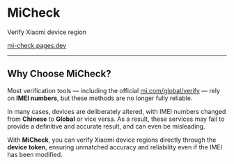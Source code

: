 # MiCheck
Verify Xiaomi device region

[mi-check.pages.dev](https://mi-check.pages.dev)

---

## Why Choose MiCheck?
Most verification tools — including the official [mi.com/global/verify](https://mi.com/global/verify) — rely on **IMEI numbers**, but these methods are no longer fully reliable.  

In many cases, devices are deliberately altered, with IMEI numbers changed from **Chinese** to **Global** or vice versa. As a result, these services may fail to provide a definitive and accurate result, and can even be misleading.  

With **MiCheck**, you can verify Xiaomi device regions directly through the **device token**, ensuring unmatched accuracy and reliability even if the IMEI has been modified.
